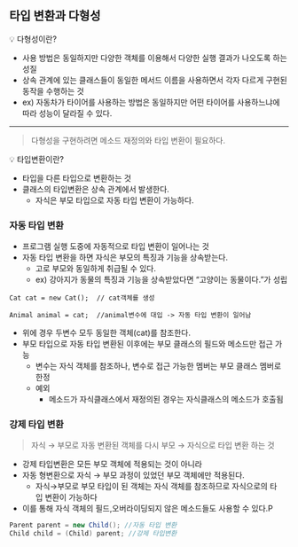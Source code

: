 ## 타입 변환과 다형성

<aside>
💡 다형성이란?

</aside>

- 사용 방법은 동일하지만 다양한 객체를 이용해서 다양한 실행 결과가 나오도록 하는 성질
- 상속 관계에 있는 클래스들이 동일한 메서드 이름을 사용하면서 각자 다르게 구현된 동작을 수행하는 것
- ex) 자동차가 타이어를 사용하는 방법은 동일하지만 어떤 타이어를 사용하느냐에 따라 성능이 달라질 수 있다.

---

> 다형성을 구현하려면 메소드 재정의와 타입 변환이 필요하다.
> 

<aside>
💡 타입변환이란?

</aside>

- 타입을 다른 타입으로 변환하는 것
- 클래스의 타입변환은 상속 관계에서 발생한다.
    - 자식은 부모 타입으로 자동 타입 변환이 가능하다.

### 자동 타입 변환

- 프로그램 실행 도중에 자동적으로 타입 변환이 일어나는 것
- 자동 타입 변환을 하면 자식은 부모의 특징과 기능을 상속받는다.
    - 고로 부모와 동일하게 취급될 수 있다.
    - ex) 강아지가 동물의 특징과 기능을 상속받았다면 “고양이는 동물이다.”가 성립

```
Cat cat = new Cat();  // cat객체를 생성

Animal animal = cat;  //animal변수에 대입 -> 자동 타입 변환이 일어남
```

- 위에 경우 두변수 모두 동일한 객체(cat)를 참조한다.
- 부모 타입으로 자동 타입 변환된 이후에는 부모 클래스의 필드와 메소드만 접근 가능
    - 변수는 자식 객체를 참조하나, 변수로 접근 가능한 멤버는 부모 클래스 멤버로 한정
    - 예외
        - 메소드가 자식클래스에서 재정의된 경우는 자식클래스의 메소드가 호출됨
### 강제 타입 변환

> 자식 → 부모로 자동 변환된 객체를 다시 부모 → 자식으로 타입 변환 하는 것
> 
- 강제 타입변환은 모든 부모 객체에 적용되는 것이 아니라
- 자동 형변환으로 자식 → 부모 과정이 있었던 부모 객체에만 적용된다.
    - 자식→부모로 부모 타입이 된 객체는 자식 객체를 참조하므로 자식으로의 타입 변환이 가능하다
- 이를 통해 자식 객체의 필드,오버라이딩되지 않은 메소드들도 사용할 수 있다.P

```java
Parent parent = new Child(); //자동 타입 변환
Child child = (Child) parent; //강제 타입변환
```
